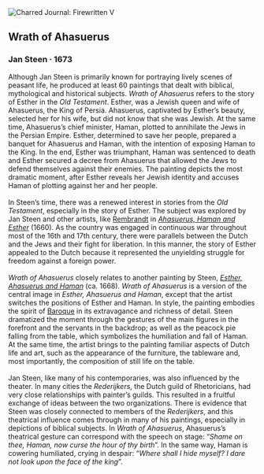 <div class="artwork-of-the-day">
  <div class="container">
    <div class="img-wrapper">
      <img
        src="https://uploads4.wikiart.org/images/jan-steen/wrath-of-ahasuerus-1673.jpg!Large.jpg"
        alt="Charred Journal: Firewritten V" />
    </div>
    <div class="artwork-detail">
      <div class="artwork-origin"> 
        <h2 class="artwork-name">Wrath of Ahasuerus</h2>
        <h3 class="artist">
          Jan Steen
                    ·  1673
        </h3>
      </div>
      <p class="description">
        <span class="artwork-description-text ng-binding" ng-bind-html="viewModel.ArtworkOfTheDay.Description | unsafe">Although Jan Steen is primarily known for portraying lively scenes of peasant life, he produced at least 60 paintings that dealt with biblical, mythological and historical subjects. <i>Wrath of Ahasuerus</i> refers to the story of Esther in the <i>Old Testament</i>. Esther, was a Jewish queen and wife of Ahasuerus, the King of Persia. Ahasuerus, captivated by Esther’s beauty, selected her for his wife, but did not know that she was Jewish. At the same time, Ahasuerus’s chief minister, Haman, plotted to annihilate the Jews in the Persian Empire. Esther, determined to save her people, prepared a banquet for Ahasuerus and Haman, with the intention of exposing Haman to the King. In the end, Esther was triumphant, Haman was sentenced to death and Esther secured a decree from Ahasuerus that allowed the Jews to defend themselves against their enemies. The painting depicts the most dramatic moment, after Esther reveals her Jewish identity and accuses Haman of plotting against her and her people.<br><br>In Steen’s time, there was a renewed interest in stories from the <i>Old Testament</i>, especially in the story of Esther. The subject was explored by Jan Steen and other artists, like <a target="_blank" href="https://www.wikiart.org/en/rembrandt">Rembrandt</a> in <a target="_blank" href="https://www.wikiart.org/en/rembrandt/ahasuerus-xerxes-haman-and-esther"><i>Ahasuerus, Haman and Esther</i></a> (1660). As the country was engaged in continuous war throughout most of the 16th and 17th century, there were parallels between the Dutch and the Jews and their fight for liberation. In this manner, the story of Esther appealed to the Dutch because it represented the unyielding struggle for freedom against a foreign power.<br><br><i>Wrath of Ahasuerus</i> closely relates to another painting by Steen, <a target="_blank" href="https://www.wikiart.org/en/jan-steen/esther-ahasuerus-and-haman-1668"><i>Esther, Ahasuerus and Haman</i></a> (ca. 1668). <i>Wrath of Ahasuerus</i> is a version of the central image in <i>Esther, Ahasuerus and Haman</i>, except that the artist switches the positions of Esther and Haman. In style, the painting embodies the spirit of <a target="_blank" href="https://www.wikiart.org/en/paintings-by-style/baroque#!#filterName:all-works,viewType:masonry">Baroque</a> in its extravagance and richness of detail. Steen dramatized the moment through the gestures of the main figures in the forefront and the servants in the backdrop; as well as the peacock pie falling from the table, which symbolizes the humiliation and fall of Haman. At the same time, the artist brings to the painting familiar aspects of Dutch life and art, such as the appearance of the furniture, the tableware and, most importantly, the composition of still life on the table.<br><br>Jan Steen, like many of his contemporaries, was also influenced by the theater. In many cities the <i>Rederijkers</i>, the Dutch guild of Rhetoricians, had very close relationships with painter’s guilds. This resulted in a fruitful exchange of ideas between the two organizations. There is evidence that Steen was closely connected to members of the <i>Rederijkers</i>, and this theatrical influence comes through in many of his paintings, especially in depictions of biblical subjects. In <i>Wrath of Ahasuerus</i>, Ahasuerus’s theatrical gesture can correspond with the speech on stage: “<i>Shame on thee, Haman, now curse the hour of thy birth</i>”. In the same way, Haman is cowering humiliated, crying in despair: “<i>Where shall I hide myself? I dare not look upon the face of the king</i>”.</span>
                        <div class="text-shadow-container" ng-show="showShadow" style=""></div>
      </p>
    </div>
  </div>

</div>
